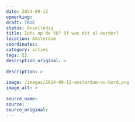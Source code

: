 ```yaml
---
date: 2024-09-12
opmerking: 
draft: TRUE
status: Onvolledig
title: Iets op de VU? Of was dit al eerder?
location: Amsterdam
coordinates: 
category: acties
tags: []
description_original: > 
 
description: > 
 
image: /images/2024-09-12-amsterdam-vu-bord.png
image_alt: > 
 
source_name: 
source: 
source_original: 
---
```

